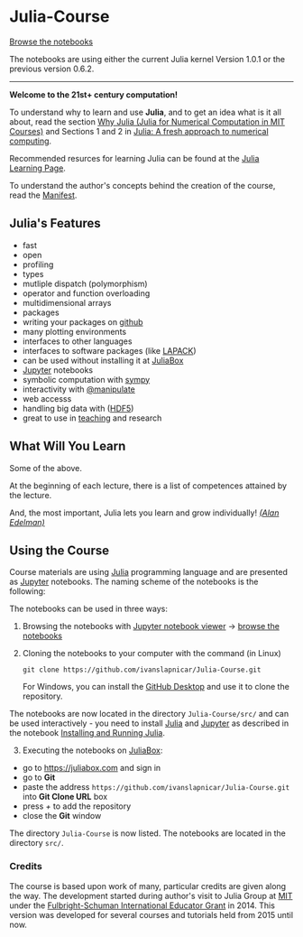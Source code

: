 # Julia-Course

[Browse the notebooks](http://nbviewer.jupyter.org/url/github.com/ivanslapnicar/Julia-Course/tree/master/src/)

The notebooks are using either the current Julia kernel Version 1.0.1 or the previous version 0.6.2.

---

__Welcome to the 21st+  century computation!__

To understand why to learn and use __Julia__, and to get an idea what is
it all about, read the section
[Why Julia (Julia for Numerical Computation in MIT Courses)](https://github.com/stevengj/julia-mit/blob/master/README.md#why-julia)
and Sections 1 and 2 in [Julia: A fresh approach to numerical
computing](http://arxiv.org/pdf/1411.1607v2.pdf).

Recommended resurces for learning Julia can be found at the
[Julia Learning Page](http://julialang.org/learning/).

To understand the author's concepts behind the creation of the course,
read the [Manifest](src/Manifest.md).

## Julia's Features

* fast
* open
* profiling
* types
* mutliple dispatch (polymorphism)
* operator and function overloading
* multidimensional arrays
* packages
* writing your packages on [github](https://github.com)
* many plotting environments
* interfaces to other languages
* interfaces to software packages (like [LAPACK](http://www.netlib.org/lapack))
* can be used without installing it at [JuliaBox](http://juliabox.com)
* [Jupyter](http://jupyter.org) notebooks
* symbolic computation with [sympy](http://sympy.org/en/index.html)
* interactivity with [@manipulate](https://github.com/JuliaLang/Interact.jl)
* web accesss
* handling big data with ([HDF5](http://www.hdfgroup.org/HDF5/))
* great to use in [teaching](http://julialang.org/teaching/) and research

## What Will You Learn

Some of the above.

At the beginning of each lecture, there is a list of competences attained by the lecture.

And, the most important, Julia lets you learn and grow individually! [_(Alan Edelman)_](http://www-math.mit.edu/~edelman/index.php)

## Using the Course

Course materials are using [Julia](http://julialang.org/) programming
language and are presented as [Jupyter](http://jupyter.org/) notebooks.
The naming scheme of the notebooks is the following:

The notebooks can be used in three ways:

1. Browsing the notebooks with
[Jupyter notebook viewer](http://nbviewer.jupyter.org/) ->
[browse the notebooks](http://nbviewer.jupyter.org/url/github.com/ivanslapnicar/Julia-Course/tree/master/src/)

2. Cloning the notebooks to your computer with the command (in Linux)

    `git clone https://github.com/ivanslapnicar/Julia-Course.git`

    For Windows, you can install the
[GitHub Desktop](https://desktop.github.com/)
and use it to clone the repository.

  The notebooks are now located in the directory `Julia-Course/src/` and
can be used interactively  - you need to install [Julia](http://julialang.org/)
and [Jupyter](http://jupyter.org/) as described in the notebook
[Installing and Running Julia](00%20Installing%20and%20Running%20Julia.ipynb).

3. Executing the notebooks on [JuliaBox](https://juliabox.com/):

  * go to https://juliabox.com and sign in
  * go to __Git__
  * paste the address `https://github.com/ivanslapnicar/Julia-Course.git` into
__Git Clone URL__ box
  * press _+_ to add the repository
  * close the __Git__ window

  The directory `Julia-Course` is now listed. The notebooks are
  located in the directory `src/`.

### Credits

The course is based upon work of many, particular credits are given along the way. The development started during author's visit to Julia Group at [MIT](http://www.mit./edu) under the [Fulbright-Schuman International Educator Grant](http://www.fulbrightschuman.eu/) in 2014.
This version was developed for several courses and tutorials held from 2015 until now.
